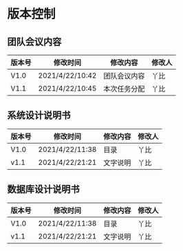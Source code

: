# 版本控制

## 团队会议内容

| 版本号 | 修改时间        | 修改内容     | 修改人 |
| ------ | --------------- | ------------ | ------ |
| V1.0   | 2021/4/22/10:42 | 团队会议内容 | 丫比   |
| V1.1   | 2021/4/22/10:45 | 本次任务分配 | 丫比   |

## 系统设计说明书

| 版本号 | 修改时间        | 修改内容 | 修改人 |
| ------ | --------------- | -------- | ------ |
| V1.0   | 2021/4/22/11:38 | 目录     | 丫比   |
| v1.1   | 2021/4/22/21:21 | 文字说明 | 丫比   |

## 数据库设计说明书

| 版本号 | 修改时间        | 修改内容 | 修改人 |
| ------ | --------------- | -------- | ------ |
| V1.0   | 2021/4/22/11:38 | 目录     | 丫比   |
| v1.1   | 2021/4/22/21:21 | 文字说明 | 丫比   |
